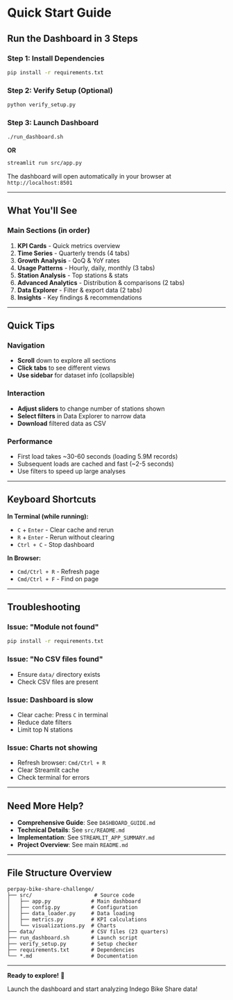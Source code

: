 # Quick Start Guide

## Run the Dashboard in 3 Steps

### Step 1: Install Dependencies

```bash
pip install -r requirements.txt
```

### Step 2: Verify Setup (Optional)

```bash
python verify_setup.py
```

### Step 3: Launch Dashboard

```bash
./run_dashboard.sh
```

**OR**

```bash
streamlit run src/app.py
```

The dashboard will open automatically in your browser at `http://localhost:8501`

---

## What You'll See

### Main Sections (in order)

1. **KPI Cards** - Quick metrics overview
2. **Time Series** - Quarterly trends (4 tabs)
3. **Growth Analysis** - QoQ & YoY rates
4. **Usage Patterns** - Hourly, daily, monthly (3 tabs)
5. **Station Analysis** - Top stations & stats
6. **Advanced Analytics** - Distribution & comparisons (2 tabs)
7. **Data Explorer** - Filter & export data (2 tabs)
8. **Insights** - Key findings & recommendations

---

## Quick Tips

### Navigation

- **Scroll** down to explore all sections
- **Click tabs** to see different views
- **Use sidebar** for dataset info (collapsible)

### Interaction

- **Adjust sliders** to change number of stations shown
- **Select filters** in Data Explorer to narrow data
- **Download** filtered data as CSV

### Performance

- First load takes ~30-60 seconds (loading 5.9M records)
- Subsequent loads are cached and fast (~2-5 seconds)
- Use filters to speed up large analyses

---

## Keyboard Shortcuts

**In Terminal (while running):**

- `C` + `Enter` - Clear cache and rerun
- `R` + `Enter` - Rerun without clearing
- `Ctrl + C` - Stop dashboard

**In Browser:**

- `Cmd/Ctrl + R` - Refresh page
- `Cmd/Ctrl + F` - Find on page

---

## Troubleshooting

### Issue: "Module not found"

```bash
pip install -r requirements.txt
```

### Issue: "No CSV files found"

- Ensure `data/` directory exists
- Check CSV files are present

### Issue: Dashboard is slow

- Clear cache: Press `C` in terminal
- Reduce date filters
- Limit top N stations

### Issue: Charts not showing

- Refresh browser: `Cmd/Ctrl + R`
- Clear Streamlit cache
- Check terminal for errors

---

## Need More Help?

- **Comprehensive Guide**: See `DASHBOARD_GUIDE.md`
- **Technical Details**: See `src/README.md`
- **Implementation**: See `STREAMLIT_APP_SUMMARY.md`
- **Project Overview**: See main `README.md`

---

## File Structure Overview

```
perpay-bike-share-challenge/
├── src/                    # Source code
│   ├── app.py             # Main dashboard
│   ├── config.py          # Configuration
│   ├── data_loader.py     # Data loading
│   ├── metrics.py         # KPI calculations
│   └── visualizations.py  # Charts
├── data/                  # CSV files (23 quarters)
├── run_dashboard.sh       # Launch script
├── verify_setup.py        # Setup checker
├── requirements.txt       # Dependencies
└── *.md                   # Documentation
```

---

**Ready to explore!** 🚴

Launch the dashboard and start analyzing Indego Bike Share data!
